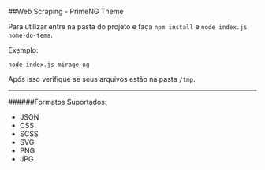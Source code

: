 ##Web Scraping - PrimeNG Theme

Para utilizar entre na pasta do projeto e faça ``npm install`` e ``node index.js nome-do-tema``.

Exemplo:

```
node index.js mirage-ng 
```


Após isso verifique se seus arquivos estão na pasta ``/tmp``.

---

######Formatos Suportados:
- JSON
- CSS
- SCSS
- SVG
- PNG
- JPG

